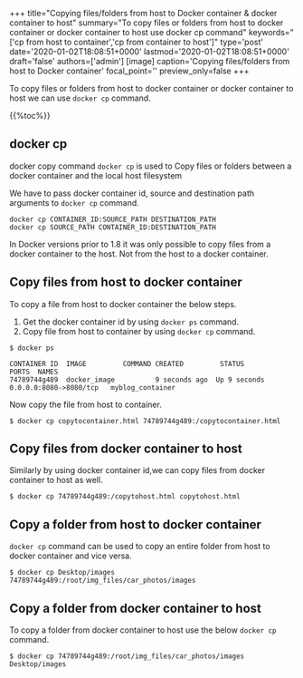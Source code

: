 +++
title="Copying files/folders from host to Docker container & docker container to host"
summary="To copy files or folders from host to docker container or docker container to host use docker cp command"
keywords="['cp from host to container','cp from container to host']"
type='post'
date='2020-01-02T18:08:51+0000'
lastmod='2020-01-02T18:08:51+0000'
draft='false'
authors=['admin']
[image]
caption='Copying files/folders from host to Docker container'
focal_point=''
preview_only=false
+++

To copy files or folders from host to docker container or docker container to host we can use `docker cp` command. 

{{%toc%}}

## **docker cp**

docker copy command `docker cp` is used to Copy files or folders between a docker container and the local host filesystem

We have to pass docker container id, source and destination path arguments to `docker cp` command.
 
```
docker cp CONTAINER_ID:SOURCE_PATH DESTINATION_PATH
docker cp SOURCE_PATH CONTAINER_ID:DESTINATION_PATH
```

In Docker versions prior to 1.8 it was only possible to copy files from a docker container to the host. Not from the host to a docker container.


## **Copy files from host to docker container**

To copy a file from host to docker container the below steps.

1. Get the docker container id by using `docker ps` command.
2. Copy file from host to container by using `docker cp` command.

```
$ docker ps

CONTAINER ID  IMAGE         COMMAND CREATED         STATUS           PORTS  NAMES
74789744g489  docker_image          9 seconds ago  Up 9 seconds    0.0.0.0:8080->8080/tcp   myblog_container

```
Now copy the file from host to container.

```
$ docker cp copytocontainer.html 74789744g489:/copytocontainer.html
```

## **Copy files from docker container to host**

Similarly by using docker container id,we can copy files from docker container to host as well. 

```
$ docker cp 74789744g489:/copytohost.html copytohost.html

```

## **Copy a folder from host to docker container**

`docker cp` command can be used to copy an entire folder from host to docker container and vice versa.

```
$ docker cp Desktop/images 74789744g489:/root/img_files/car_photos/images

```

## **Copy a folder from docker container to host**

To copy a folder from docker container to host use the below `docker cp` command.

```
$ docker cp 74789744g489:/root/img_files/car_photos/images Desktop/images 

```

